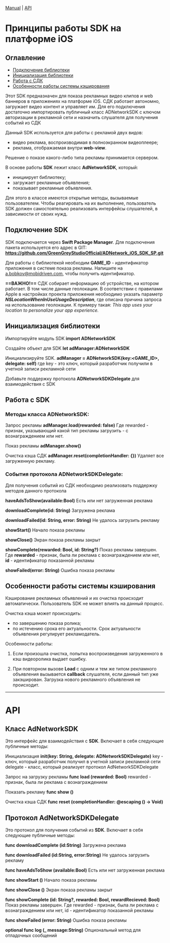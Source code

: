 ﻿[Manual](#manual) | [API](#api)

# Принципы работы SDK на платформе iOS<a name="manual"></a>

## Оглавление
- [Подключение библиотеки](#connect_lib)
- [Инициализация библиотеки](#initialization)
- [Работа с СДК](#workflow)
- [Особенности работы системы кэширования](#cache)

Этот SDK предназначен для показа рекламных видео клипов и web баннеров в приложениях на платформе iOS. СДК работает автономно, загружает видео контент и управляет им. Для его подключения достаточно импортировать публичный класс ADNetworkSDK с ключом авторизации в рекламной сети и назначить слушателя для получения событий из СДК

Данный SDK используется для работы с рекламой двух видов:

- видео реклама, воспроизводимая в полноэкранном видеоплеере;
- реклама, отображаемая внутри **web-view**.

Решение о показе какого-либо типа рекламы принимается сервером.

В основе работы **SDK** лежит класс **AdNetworkSDK**, который:

- инициирует библиотеку;
- загружает рекламные объявления;
- показывает рекламные объявления.

Для этого в классе имеются открытые методы, вызываемые пользователем. Чтобы реагировать на их выполнение, пользователь SDK должен самостоятельно реализовать интерфейсы слушателей, в зависимости от своих нужд. 

## Подключение SDK <a name="connect_lib"></a>

SDK подключается через **Swift Package Manager**.
Для подключения пакета используется его адрес в GIT:
**https://github.com/GreenGreyStudioOfficial/ADNetwork_iOS_SDK_SP.git**

Для работы с библиотекой необходим **GAME_ID** - идентификатор приложения в системе показа рекламы. Напишите на [a.bobkov@mobidriven.com](a.bobkov@mobidriven.com), чтобы получить идентификатор.

 **==ВАЖНО!==**
 СДК собирает информацию об устройстве, на котором работает. В том числе данные геолокации.
 В соответствии с правилами Apple в настройках проекта приложения необходимо указать параметр ***NSLocationWhenInUseUsageDescription***, где описана причина запроса на использование геолокации. К примеру такая: *This app uses your location to personalize your app experience.*

## Инициализация библиотеки <a name="initialization"></a>

Импортируйте модуль SDK
**import ADNetworkSDK** 

Создайте объект для SDK
**let adManager:ADNetworkSDK** 

Инициализируйте SDK.
**adManager = ADNetworkSDK(key:<GAME_ID>, delegate: self)** 
где key - это ключ, который разработчик получили в учетной записи рекламной сети

Добавьте поддержку протокола **ADNetworkSDKDelegate** для взаимодействия с SDK

## Работа с SDK<a name="workflow"></a>
### Методы класса ADNetworkSDK:

Запрос рекламы
**adManager.load(rewarded: false)** 
Где rewarded - признак, указывающий какой тип рекламы загрузить - с вознаграждением или нет.

Показ рекламы
**adManager.show()** 

Очистка кэша СДК
**adManager.reset(completionHandler: {})**
Удаляет все загруженную рекламу.

### События протокола ADNetworkSDKDelegate:
Для получения событий из СДК необходимо реализовать поддержку методов данного протокола

**haveAdsToShow(available:Bool)** 
Есть или нет загруженная реклама

**downloadComplete(id: String)** 
Загружена реклама

**downloadFailed(id: String, error: String)** 
Не удалось загрузить рекламу

**showStart()** 
Начало показа рекламы

**showClose()**
Экран показа рекламы закрыт

**showComplete(rewarded: Bool, id: String?)** 
Показ рекламы завершен. Где **rewarded** - признак, была ли реклама с вознаграждением или нет, **id** - идентификатор показанной рекламы


**showFailed(error: String)** 
Ошибка показа рекламы

## Особенности работы системы кэширования <a name="cache"></a>

Кэширование рекламных объявлений и их очистка происходит автоматически. Пользователь SDK не может   влиять на данный процесс.

Очистка кэша может происходить:

- по завершению показа ролика;
- по истечению срока его актуальности. Срок актуальности объявления регулирует рекламодатель.

Особенности работы:

1. Если произошла очистка, попытка воспроизведения загруженного в кэш видеоролика выдает ошибку.

2. При повторном вызове **Load** с одним и тем же типом рекламного объявления вызывается **callback** слушателя, если данный тип уже закэширован. Загрузка нового рекламного объявления не происходит.


_____
# API <a name="api"></a>

## Класс AdNetworkSDK
Это интерфейс для взаимодействия с **SDK**.
Включает в себя следующие публичные методы:

Инициализация
**init(key: String, delegate: ADNetworkSDKDelegate)**
key - ключ, который разработчик получил в учетной записи рекламной сети
delegate - класс, который реализует протокол AdNetworkSDKDelegate

Запрос на загрузку рекламы
**func load (rewarded: Bool)**
rewarded - признак, была ли реклама с вознаграждением

Показать рекламу
**func show ()**

Очистка кэша СДК
**func reset (completionHandler: @escaping () -> Void)**

## Протокол AdNetworkSDKDelegate
Это протокол для получения событий из **SDK**.
Включает в себя следующие публичные методы:

**func downloadComplete (id:String)**
Загружена реклама

**func downloadFailed (id:String, error:String)**
Не удалось загрузить рекламу

**func haveAdsToShow (available:Bool)**
Есть или нет загруженная реклама

**func showStart ()**
Начало показа рекламы

**func showClose ()**
Экран показа рекламы закрыт

**func showComplete (id: String?, rewarded: Bool, rewardRecieved: Bool)**
Показ рекламы завершен. 
Где rewarded - признак, была ли реклама с вознаграждением или нет,
id - идентификатор показанной рекламы

**func showFailed (error: String)**
Ошибка показа рекламы

**optional func log (_ message:String)**
Опциональный метод для отладочных сообщений
